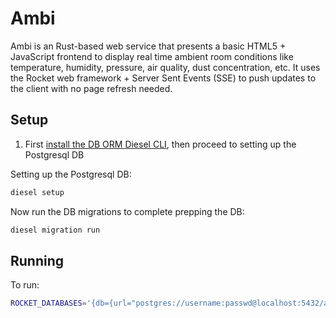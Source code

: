 # Ambi

Ambi is an Rust-based web service that presents a basic HTML5 + JavaScript frontend to display real time ambient room conditions
like temperature, humidity, pressure, air quality, dust concentration, etc. It uses the Rocket web framework + Server Sent Events (SSE)
to push updates to the client with no page refresh needed.

## Setup

1. First [install the DB ORM Diesel CLI](https://diesel.rs/guides/getting-started), then proceed to setting up the Postgresql DB


Setting up the Postgresql DB:
```sh
diesel setup
```

Now run the DB migrations to complete prepping the DB:
```sh
diesel migration run
```

## Running

To run:
```sh
ROCKET_DATABASES='{db={url="postgres://username:passwd@localhost:5432/ambi_rs_dev"}}' cargo run
```

